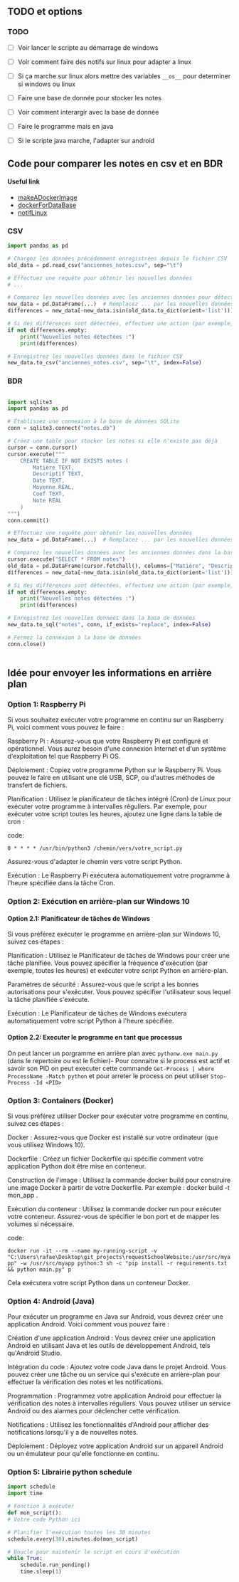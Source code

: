 ## TODO et options

### TODO
- [ ] Voir lancer le scripte au démarrage de windows
- [ ] Voir comment faire des notifs sur linux pour adapter a linux
- [ ] Si ça marche sur linux alors mettre des variables `__os__` pour determiner si windows ou linux
- [ ] Faire une base de donnée pour stocker les notes
- [ ] Voir comment interargir avec la base de donnée
- [ ] Faire le programme mais en java
- [ ] Si le scripte java marche, l'adapter sur android


## Code pour comparer les notes en csv et en BDR

#### Useful link

- [makeADockerImage](https://www.geeksforgeeks.org/how-to-run-a-python-script-using-docker/)
- [dockerForDataBase](https://commandprompt.com/education/how-to-install-postgresql-using-docker-compose/)
- [notifLinux](https://guillaume.fenollar.fr/blog/systemd-sdnotify-python-daemon/)

### CSV


```python
import pandas as pd

# Chargez les données précédemment enregistrées depuis le fichier CSV
old_data = pd.read_csv("anciennes_notes.csv", sep="\t")

# Effectuez une requête pour obtenir les nouvelles données
# ...

# Comparez les nouvelles données avec les anciennes données pour détecter les différences
new_data = pd.DataFrame(...)  # Remplacez ... par les nouvelles données obtenues
differences = new_data[~new_data.isin(old_data.to_dict(orient='list'))].dropna()

# Si des différences sont détectées, effectuez une action (par exemple, envoyer une notification)
if not differences.empty:
    print("Nouvelles notes détectées :")
    print(differences)

# Enregistrez les nouvelles données dans le fichier CSV
new_data.to_csv("anciennes_notes.csv", sep="\t", index=False)

```

### BDR

```python

import sqlite3
import pandas as pd

# Établissez une connexion à la base de données SQLite
conn = sqlite3.connect("notes.db")

# Créez une table pour stocker les notes si elle n'existe pas déjà
cursor = conn.cursor()
cursor.execute("""
    CREATE TABLE IF NOT EXISTS notes (
        Matière TEXT,
        Descriptif TEXT,
        Date TEXT,
        Moyenne REAL,
        Coef TEXT,
        Note REAL
    )
""")
conn.commit()

# Effectuez une requête pour obtenir les nouvelles données
new_data = pd.DataFrame(...)  # Remplacez ... par les nouvelles données obtenues

# Comparez les nouvelles données avec les anciennes données dans la base de données
cursor.execute("SELECT * FROM notes")
old_data = pd.DataFrame(cursor.fetchall(), columns=["Matière", "Descriptif", "Date", "Moyenne", "Coef", "Note"])
differences = new_data[~new_data.isin(old_data.to_dict(orient='list'))].dropna()

# Si des différences sont détectées, effectuez une action (par exemple, envoyer une notification)
if not differences.empty:
    print("Nouvelles notes détectées :")
    print(differences)

# Enregistrez les nouvelles données dans la base de données
new_data.to_sql("notes", conn, if_exists="replace", index=False)

# Fermez la connexion à la base de données
conn.close()
    
```


## Idée pour envoyer les informations en arrière plan

### Option 1: Raspberry Pi

Si vous souhaitez exécuter votre programme en continu sur un Raspberry Pi, voici comment vous pouvez le faire :

Raspberry Pi : Assurez-vous que votre Raspberry Pi est configuré et opérationnel. Vous aurez besoin d'une connexion Internet et d'un système d'exploitation tel que Raspberry Pi OS.

Déploiement : Copiez votre programme Python sur le Raspberry Pi. Vous pouvez le faire en utilisant une clé USB, SCP, ou d'autres méthodes de transfert de fichiers.

Planification : Utilisez le planificateur de tâches intégré (Cron) de Linux pour exécuter votre programme à intervalles réguliers. Par exemple, pour exécuter votre script toutes les heures, ajoutez une ligne dans la table de cron :

code: 

`0 * * * * /usr/bin/python3 /chemin/vers/votre_script.py`

Assurez-vous d'adapter le chemin vers votre script Python.

Exécution : Le Raspberry Pi exécutera automatiquement votre programme à l'heure spécifiée dans la tâche Cron.

### Option 2: Exécution en arrière-plan sur Windows 10
#### Option 2.1: Planificateur de tâches de Windows

Si vous préférez exécuter le programme en arrière-plan sur Windows 10, suivez ces étapes :

Planification : Utilisez le Planificateur de tâches de Windows pour créer une tâche planifiée. Vous pouvez spécifier la fréquence d'exécution (par exemple, toutes les heures) et exécuter votre script Python en arrière-plan.

Paramètres de sécurité : Assurez-vous que le script a les bonnes autorisations pour s'exécuter. Vous pouvez spécifier l'utilisateur sous lequel la tâche planifiée s'exécute.

Exécution : Le Planificateur de tâches de Windows exécutera automatiquement votre script Python à l'heure spécifiée.

#### Option 2.2: Executer le programme en tant que processus

On peut lancer un porgramme en arrière plan avec `pythonw.exe main.py` (dans le repertoire ou est le fichier)-
Pour connaitre si le process est actif et savoir son PID on peut executer cette commande `Get-Process | where ProcessName -Match python`
et pour arreter le process on peut utiliser `Stop-Process -Id <PID>`

### Option 3: Containers (Docker)

Si vous préférez utiliser Docker pour exécuter votre programme en continu, suivez ces étapes :

Docker : Assurez-vous que Docker est installé sur votre ordinateur (que vous utilisez Windows 10).

Dockerfile : Créez un fichier Dockerfile qui spécifie comment votre application Python doit être mise en conteneur.

Construction de l'image : Utilisez la commande docker build pour construire une image Docker à partir de votre Dockerfile. Par exemple : docker build -t mon_app .

Exécution du conteneur : Utilisez la commande docker run pour exécuter votre conteneur. Assurez-vous de spécifier le bon port et de mapper les volumes si nécessaire.

code:

`docker run -it --rm --name my-running-script -v "C:\Users\rafae\Desktop\git_projects\requestSchoolWebsite:/usr/src/myapp" -w /usr/src/myapp python:3 sh -c "pip install -r requirements.txt && python main.py"
p`

Cela exécutera votre script Python dans un conteneur Docker.

### Option 4: Android (Java)

Pour exécuter un programme en Java sur Android, vous devrez créer une application Android. Voici comment vous pouvez faire :

Création d'une application Android : Vous devrez créer une application Android en utilisant Java et les outils de développement Android, tels qu'Android Studio.

Intégration du code : Ajoutez votre code Java dans le projet Android. Vous pouvez créer une tâche ou un service qui s'exécute en arrière-plan pour effectuer la vérification des notes et les notifications.

Programmation : Programmez votre application Android pour effectuer la vérification des notes à intervalles réguliers. Vous pouvez utiliser un service Android ou des alarmes pour déclencher cette vérification.

Notifications : Utilisez les fonctionnalités d'Android pour afficher des notifications lorsqu'il y a de nouvelles notes.

Déploiement : Déployez votre application Android sur un appareil Android ou un émulateur pour qu'elle fonctionne en continu.

### Option 5: Librairie python schedule

```python
import schedule
import time

# Fonction à exécuter
def mon_script():
# Votre code Python ici

# Planifier l'exécution toutes les 30 minutes
schedule.every(30).minutes.do(mon_script)

# Boucle pour maintenir le script en cours d'exécution
while True:
    schedule.run_pending()
    time.sleep(1)
```